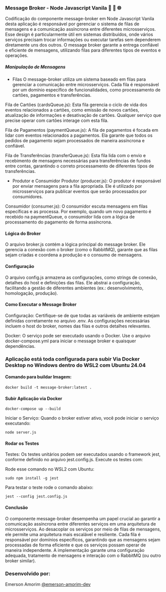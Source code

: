 ### Message Broker - Node Javascript Vanila 🚀 🔄 🌐

Codificação do componente message-broker em Node Javascript Vanila desta aplicação é responsável por gerenciar o sistema de filas de mensagens e a comunicação assíncrona entre diferentes microsserviços. Esse design é particularmente útil em sistemas distribuídos, onde vários serviços precisam trocar informações ou executar tarefas sem dependerem diretamente uns dos outros. O message broker garante a entrega confiável e eficiente de mensagens, utilizando filas para diferentes tipos de eventos e operações.


##### Manipulação de Mensagens
- Filas
O message-broker utiliza um sistema baseado em filas para gerenciar a comunicação entre microsserviços. Cada fila é responsável por um domínio específico de funcionalidades, como processamento de cartões, pagamentos e transferências.

Fila de Cartões (cardsQueue.js): Esta fila gerencia o ciclo de vida dos eventos relacionados a cartões, como emissão de novos cartões, atualização de informações e desativação de cartões. Qualquer serviço que precise operar com cartões interage com esta fila.

Fila de Pagamentos (paymentQueue.js): A fila de pagamentos é focada em lidar com eventos relacionados a pagamentos. Ela garante que todos os pedidos de pagamento sejam processados de maneira assíncrona e confiável.

Fila de Transferências (transferQueue.js): Esta fila lida com o envio e recebimento de mensagens necessárias para transferências de fundos entre contas, garantindo o correto processamento de diferentes tipos de transferências.

- Produtor e Consumidor
Produtor (producer.js): O produtor é responsável por enviar mensagens para a fila apropriada. Ele é utilizado por microsserviços para publicar eventos que serão processados por consumidores.

Consumidor (consumer.js): O consumidor escuta mensagens em filas específicas e as processa. Por exemplo, quando um novo pagamento é recebido na paymentQueue, o consumidor lida com a lógica de processamento do pagamento de forma assíncrona.

#### Lógica do Broker
O arquivo broker.js contém a lógica principal do message broker. Ele gerencia a conexão com o broker (como o RabbitMQ), garante que as filas sejam criadas e coordena a produção e o consumo de mensagens.

#### Configuração
O arquivo config.js armazena as configurações, como strings de conexão, detalhes do host e definições das filas. Ele abstrai a configuração, facilitando a gestão de diferentes ambientes (ex.: desenvolvimento, homologação, produção).

#### Como Executar o Message Broker
Configuração: Certifique-se de que todas as variáveis de ambiente estejam definidas corretamente no arquivo .env. As configurações necessárias incluem o host do broker, nomes das filas e outros detalhes relevantes.

Docker: O serviço pode ser executado usando o Docker. Use o arquivo docker-compose.yml para iniciar o message broker e quaisquer dependências.

### Aplicação está toda configurada para subir Via Docker Desktop no Windows dentro do WSL2 com Ubuntu 24.04


#### Comando para buildar Imagem:

``` 
docker build -t message-broker:latest .
``` 


#### Subir Aplicação via Docker

``` 
docker-compose up --build

```

Iniciar o Serviço: Quando o broker estiver ativo, você pode iniciar o serviço executando:

```
node server.js
```

#### Rodar os Testes
Testes: Os testes unitários podem ser executados usando o framework jest, conforme definido no arquivo jest.config.js. Execute os testes com:

Rode esse comando no WSL2 com Ubuntu:
```
sudo npm install -g jest
```

Para testar o teste rode o comando abaixo:

```
jest --config jest.config.js
```


#### Conclusão
O componente message-broker desempenha um papel crucial ao garantir a comunicação assíncrona entre diferentes serviços em uma arquitetura de microsserviços. Ao desacoplar os serviços por meio de filas de mensagens, ele permite uma arquitetura mais escalável e resiliente. Cada fila é responsável por domínios específicos, garantindo que as mensagens sejam processadas de forma eficiente e que os serviços possam operar de maneira independente. A implementação garante uma configuração adequada, tratamento de mensagens e interação com o RabbitMQ (ou outro broker similar).

### Desenvolvido por:
Emerson Amorim [@emerson-amorim-dev](https://www.linkedin.com/in/emerson-amorim-dev/)